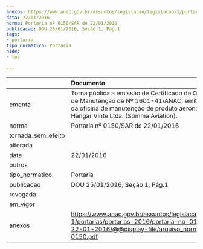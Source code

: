 ```yaml
---
anexos: https://www.anac.gov.br/assuntos/legislacao/legislacao-1/portarias/portarias-2016/portaria-no-0150-sar-de-22-01-2016/@@display-file/arquivo_norma/PA2016-0150.pdf
data: 22/01/2016
norma: Portaria nº 0150/SAR de 22/01/2016
publicacao: DOU 25/01/2016, Seção 1, Pág.1
tags:
- portaria
tipo_normatico: Portaria
hide: 
- toc 
 
---
```


|                    | Documento                                                                                                                                                                                     |
|:-------------------|:----------------------------------------------------------------------------------------------------------------------------------------------------------------------------------------------|
| ementa             | Torna pública a emissão de Certificado de Organização de Manutenção de Nº 1601-41/ANAC, emitido em favor da oficina de manutenção de produto aeronáutico Hangar Vinte Ltda. (Somma Aviation). |
| norma              | Portaria nº 0150/SAR de 22/01/2016                                                                                                                                                            |
| tornada_sem_efeito |                                                                                                                                                                                               |
| alterada           |                                                                                                                                                                                               |
| data               | 22/01/2016                                                                                                                                                                                    |
| outros             |                                                                                                                                                                                               |
| tipo_normatico     | Portaria                                                                                                                                                                                      |
| publicacao         | DOU 25/01/2016, Seção 1, Pág.1                                                                                                                                                                |
| revogada           |                                                                                                                                                                                               |
| em_vigor           |                                                                                                                                                                                               |
| anexos             | https://www.anac.gov.br/assuntos/legislacao/legislacao-1/portarias/portarias-2016/portaria-no-0150-sar-de-22-01-2016/@@display-file/arquivo_norma/PA2016-0150.pdf                             |